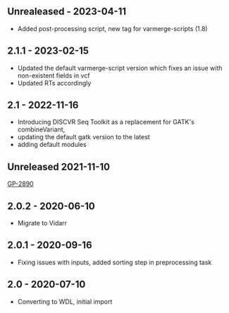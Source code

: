 ## Unrealeased - 2023-04-11
- Added post-processing script, new tag for varmerge-scripts (1.8)
## 2.1.1 - 2023-02-15
- Updated  the default varmerge-script version which fixes an issue with non-existent fields in vcf
- Updated RTs accordingly
## 2.1 - 2022-11-16
- Introducing DISCVR Seq Toolkit as a replacement for GATK's combineVariant,
- updating the default gatk version to the latest
- adding default modules  
## Unreleased 2021-11-10
[GP-2890](https://jira.oicr.on.ca/browse/GP-2890)
## 2.0.2 - 2020-06-10
- Migrate to Vidarr
## 2.0.1 - 2020-09-16
- Fixing issues with inputs, added sorting step in preprocessing task
## 2.0   - 2020-07-10
- Converting to WDL, initial import
